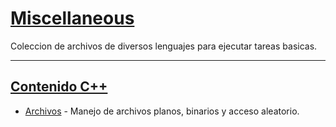 <div align="justify">

<h1><u> Miscellaneous</u></h1>

Coleccion de archivos de diversos lenguajes para ejecutar tareas basicas.

---
<h2><u> Contenido C++</u></h2>

- [Archivos](./C++/Archivos/) -  Manejo de archivos planos, binarios y acceso aleatorio.
  


</div>